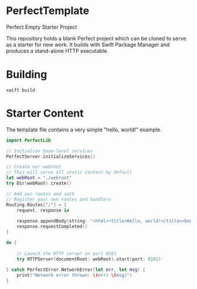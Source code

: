 # PerfectTemplate
Perfect Empty Starter Project

This repository holds a blank Perfect project which can be cloned to serve as a starter for new work. It builds with Swift Package Manager and produces a stand-alone HTTP executable.

# Building

```swift build```

# Starter Content

The template file contains a very simple "hello, world!" example.

```swift
import PerfectLib

// Initialize base-level services
PerfectServer.initializeServices()

// Create our webroot
// This will serve all static content by default
let webRoot = "./webroot"
try Dir(webRoot).create()

// Add our routes and such
// Register your own routes and handlers
Routing.Routes["/"] = {
    request, response in
    
    response.appendBody(string: "<html><title>Hello, world!</title><body>Hello, world!</body></html>")
    response.requestCompleted()
}

do {
    
    // Launch the HTTP server on port 8181
    try HTTPServer(documentRoot: webRoot).start(port: 8181)
    
} catch PerfectError.NetworkError(let err, let msg) {
    print("Network error thrown: \(err) \(msg)")
}
```
